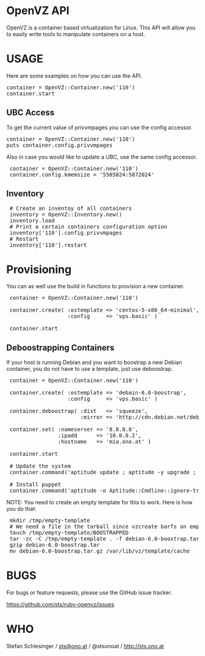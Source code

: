 OpenVZ API
==========

OpenVZ is a container based virtualization for Linux. This API will allow you
to easily write tools to manipulate containers on a host.

USAGE
=====

Here are some examples on how you can use the API.

<pre>
container = OpenVZ::Container.new('110')
container.start
</pre>

UBC Access
----------

To get the current value of privvmpages you can use the config accessor.

<pre>
container = OpenVZ::Container.new('110')
puts container.config.privvmpages
</pre>

Also in case you would like to update a UBC, use the same config accessor.

<pre>
 container = OpenVZ::Container.new('110')
 container.config.kmemsize = '5505024:5872024'
</pre>

Inventory
---------

<pre>
 # Create an inventoy of all containers
 inventory = OpenVZ::Inventory.new()
 inventory.load
 # Print a certain containers configuration option
 inventory['110'].config.privvmpages
 # Restart
 inventory['110'].restart
</pre>


Provisioning
============

You can as well use the build in functions to provision a new container.

<pre>
 container = OpenVZ::Container.new('110')

 container.create( :ostemplate => 'centos-5-x86_64-minimal',
                   :config     => 'vps.basic' )

 container.start
</pre>


Deboostrapping Containers
-------------------------

If your host is running Debian and you want to boostrap a new Debian container,
you do not have to use a template, just use deboostrap.

<pre>
 container = OpenVZ::Container.new('110')

 container.create( :ostemplate => 'debain-6.0-boostrap',
                   :config     => 'vps.basic' )

 container.deboostrap( :dist   => 'squeeze',
                       :mirror => 'http://cdn.debian.net/debian' )

 container.set( :nameserver => '8.8.8.8',
                :ipadd      => '10.0.0.2',
                :hostname   => 'mia.ono.at' )

 container.start

 # Update the system
 container.command('aptitude update ; aptitude -y upgrade ; apt-key update')

 # Install puppet
 container.command('aptitude -o Aptitude::Cmdline::ignore-trust-violations=true -y install puppet')
</pre>

NOTE: You need to create an empty template for this to work. Here is how
you do that:

<pre>
 mkdir /tmp/empty-template
 # We need a file in the tarball since vzcreate barfs on empty tarballs
 touch /tmp/empty-template/BOOSTRAPPED
 tar -zc -C /tmp/empty-template . -f debian-6.0-boostrap.tar
 gzip debian-6.0-boostrap.tar
 mv debian-6.0-boostrap.tar.gz /var/lib/vz/template/cache
</pre>


BUGS
====

For bugs or feature requests, please use the GitHub issue tracker.

https://github.com/sts/ruby-openvz/issues


WHO
===

Stefan Schlesinger / sts@ono.at / @stsonoat / http://sts.ono.at
